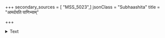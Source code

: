 +++
secondary_sources = [ "MSS_5023",]
jsonClass = "Subhaashita"
title = "आमर्दयति पाणिभ्याम्"

+++

<details><summary>Text</summary>

आमर्दयति पाणिभ्यां कान्ते कमलकोरके।  
सिन्दूरतिलके बाला कस्तूरीतिलकं व्यधात्॥
</details>
